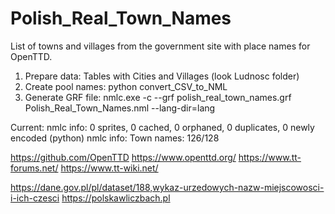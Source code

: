 # Polish_Real_Town_Names
List of towns and villages from the government site with place names for OpenTTD.

1. Prepare data:
Tables with Cities and Villages (look Ludnosc folder)
2. Create pool names:
python convert_CSV_to_NML
3. Generate GRF file:
nmlc.exe -c --grf polish_real_town_names.grf Polish_Real_Town_Names.nml --lang-dir=lang

Current:
nmlc info: 0 sprites, 0 cached, 0 orphaned, 0 duplicates, 0 newly encoded (python)
nmlc info: Town names: 126/128



https://github.com/OpenTTD
https://www.openttd.org/
https://www.tt-forums.net/
https://www.tt-wiki.net/

https://dane.gov.pl/pl/dataset/188,wykaz-urzedowych-nazw-miejscowosci-i-ich-czesci
https://polskawliczbach.pl
